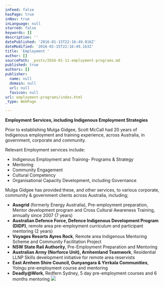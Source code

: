 ```yaml
---
inFeed: false
hasPage: true
inNav: true
inLanguage: null
starred: false
keywords: []
description: ''
datePublished: '2016-01-15T22:16:49.816Z'
dateModified: '2016-01-15T22:16:49.163Z'
title: 'Employment '
author: []
sourcePath: _posts/2016-01-11-employment-programs.md
published: true
authors: []
publisher:
  name: null
  domain: null
  url: null
  favicon: null
url: employment-programs/index.html
_type: WebPage

---
```

**Employment Services, including Indigenous Employment Strategies**

Prior to establishing 
Mulga Gidgee, Scott McCall had 20 years of Indigenous employment and 
training experience, across Australia, in government, corporate and 
community.

Relevant Employment services include:

* Indigenous Employment and Training- Programs & Strategy
* Mentoring 
* Community Engagement 
* Cultural Competency 
* Organisational Capacity Development, including Governance

Mulga Gidgee has provided these, and other services, to various 
corporate, community & government clients across Australia, 
including;

* **Ausgrid** (formerly Energy Australia), 
Pre-employment preparation, Mentor development program and Cross 
Cultural Awareness Training, annually since 2007 (7 years)
* **Australian
Defence Force, Defence Indigenous Development Program (DIDP)**, remote 
area pre-employment curriculum and participant mentoring (2 years)
* **Voyages Resorts Ayres Rock**, Remote area Indigenous Mentoring Scheme and Community Facilitation Project
* **NSW State Rail Authority**, Pre-Employment Preparation and Mentoring
* **Australian Army (Norforce Unit), Arnhemland Teamwork**, Residential LLNP Skills development initiative for remote area reservists
* **East Arnhem Shire Council, Gunyangara & Yirrkala Communities**, Yolngu pre-employment course and mentoring
* **Deadly@Work**, Redfern Sydney, 5 day pre-employment courses and 6 months mentoring
![](https://the-grid-user-content.s3-us-west-2.amazonaws.com/e3ef80f5-9dca-4c12-b408-244269253f9c.jpg)